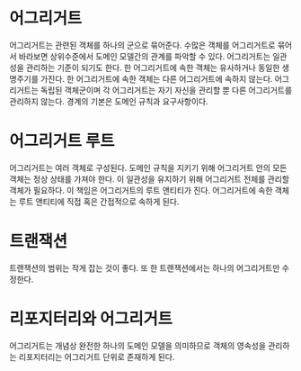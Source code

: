 어그리거트
=
어그리거트는 관련된 객체를 하나의 군으로 묶어준다. 수많은 객체를 어그리거트로 묶어서 바라보면 상위수준에서 도메인 모델간의 관계를 파악할 수 있다.
어그리거트는 일관성을 관리하는 기준이 되기도 한다. 한 어그리거트에 속한 객체는 유사하거나 동일한 생명주기를 가진다.
한 어그리거트에 속한 객체는 다른 어그리거트에 속하지 않는다. 어그리거트는 독립된 객체군이며 각 어그리거트는 자기 자신을 관리할 뿐 다른 어그리거트를 관리하지 않는다.
경계의 기본은 도메인 규칙과 요구사항이다. 

어그리거트 루트
=
어그리거트는 여러 객체로 구성된다. 도메인 규칙을 지키기 위해 어그리거트 안의 모든 객체는 정상 상태를 가져야 한다.
이 일관성을 유지하기 위해 어그리거트 전체를 관리할 객체가 필요하다. 이 책임은 어그리거트의 루트 앤티티가 진다. 어그리거트에 속한 객체는 루트 앤티티에 직접 혹은 간접적으로 속하게 된다.

트랜잭션
=
트랜잭션의 범위는 작게 잡는 것이 좋다.
또 한 트랜잭션에서는 하나의 어그리거트만 수정한다.

리포지터리와 어그리거트
=
어그리거트는 개념상 완전한 하나의 도메인 모델을 의미하므로 객체의 영속성을 관리하는 리포지터리는 어그리거트 단위로 존재하게 된다.

